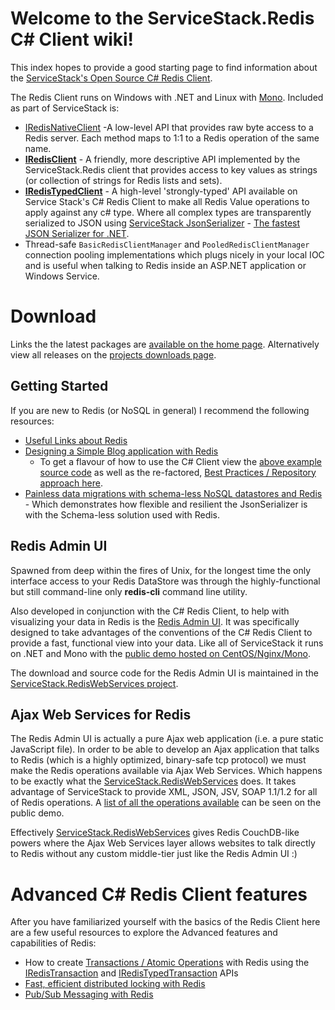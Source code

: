 # Welcome to the ServiceStack.Redis C# Client wiki!

This index hopes to provide a good starting page to find information about the [ServiceStack's Open Source C# Redis Client](~/redis-client/redis-client).

The Redis Client runs on Windows with .NET and Linux with [Mono](http://www.mono-project.com). 
Included as part of ServiceStack is:

* [IRedisNativeClient](~/redis-client/iredisnativeclient-api) -A low-level API that provides raw byte access to a Redis server. Each method maps to 1:1 to a Redis operation of the same name.
* **[IRedisClient](~/redis-client/iredisclient-api)** - A friendly, more descriptive API implemented by the ServiceStack.Redis client that provides access to key values as strings (or collection of strings for Redis lists and sets).
* **[IRedisTypedClient](~/redis-client/iredistypedclient-api)** - A high-level 'strongly-typed' API available on Service Stack's C# Redis Client to make all Redis Value operations to apply against any c# type. Where all complex types are transparently serialized to JSON using [ServiceStack JsonSerializer](~/text-serializers/json-csv-jsv-serializers) - [The fastest JSON Serializer for .NET](https://servicestack.netmythz_blog/?p=344).
* Thread-safe `BasicRedisClientManager` and `PooledRedisClientManager` connection pooling implementations which plugs nicely in your local IOC and is useful when talking to Redis inside an ASP.NET application or Windows Service.

# Download

Links the the latest packages are [available on the home page](~/redis-client/redis-client).
Alternatively view all releases on the [projects downloads page](https://github.com/ServiceStack/ServiceStack.Redis/downloads).

## Getting Started

If you are new to Redis (or NoSQL in general) I recommend the following resources:

* [Useful Links about Redis](~/redis-client/useful-redis-links)
* [Designing a Simple Blog application with Redis](~/redis-client/designing-nosql-database)
  - To get a flavour of how to use the C# Client view the [above example source code](https://github.com/ServiceStack/ServiceStack.Redis/blob/master/tests/ServiceStack.Redis.Tests/Examples/BlogPostExample.cs) as well as the re-factored, [Best Practices / Repository approach here](https://github.com/ServiceStack/ServiceStack.Redis/blob/master/tests/ServiceStack.Redis.Tests/Examples/BestPractice/BlogPostBestPractice.cs).
* [Painless data migrations with schema-less NoSQL datastores and Redis](~/redis-client/schemaless-nosql-migrations) - Which demonstrates how flexible and resilient the JsonSerializer is with the Schema-less solution used with Redis.

## Redis Admin UI

Spawned from deep within the fires of Unix, for the longest time the only interface access to your Redis DataStore was through the highly-functional but still command-line only **redis-cli** command line utility.

Also developed in conjunction with the C# Redis Client, to help with visualizing your data in Redis is the [Redis Admin UI](https://servicestack.netmythz_blog/?p=381). It was specifically designed to take advantages of the conventions of the C# Redis Client to provide a fast, functional view into your data. Like all of ServiceStack it runs on .NET and Mono with the [public demo hosted on CentOS/Nginx/Mono](https://servicestack.netRedisAdminUI/AjaxClient/).

The download and source code for the Redis Admin UI is maintained in the [ServiceStack.RedisWebServices project](~/redis-admin-ui/redis-admin-ui-overview).

## Ajax Web Services for Redis

The Redis Admin UI is actually a pure Ajax web application (i.e. a pure static JavaScript file). In order to be able to develop an Ajax application that talks to Redis (which is a highly optimized, binary-safe tcp protocol) we must make the Redis operations available via Ajax Web Services. Which happens to be exactly what the [ServiceStack.RedisWebServices](~/redis-admin-ui/redis-admin-ui-overview) does. It takes advantage of ServiceStack to provide XML, JSON, JSV, SOAP 1.1/1.2 for all of Redis operations. A [list of all the operations available](https://servicestack.netRedisAdminUI/Public/Metadata) can be seen on the public demo.

Effectively [ServiceStack.RedisWebServices](~/redis-admin-ui/redis-admin-ui-overview) gives Redis CouchDB-like powers where the Ajax Web Services layer allows websites to talk directly to Redis without any custom middle-tier just like the Redis Admin UI :)

# Advanced C# Redis Client features

After you have familiarized yourself with the basics of the Redis Client here are a few useful resources to explore the Advanced features and capabilities of Redis:

* How to create [Transactions / Atomic Operations](~/redis-client/redis-transactions) with Redis using the [IRedisTransaction](~/redis-client/iredistransaction-api) and [IRedisTypedTransaction](https://github.com/ServiceStack/ServiceStack.Redis/wiki/IRedisTypedTransaction) APIs
* [Fast, efficient distributed locking with Redis](https://github.com/ServiceStack/ServiceStack.Redis/wiki/RedisLocks)
* [Pub/Sub Messaging with Redis](~/redis-client/redis-pubsub)





